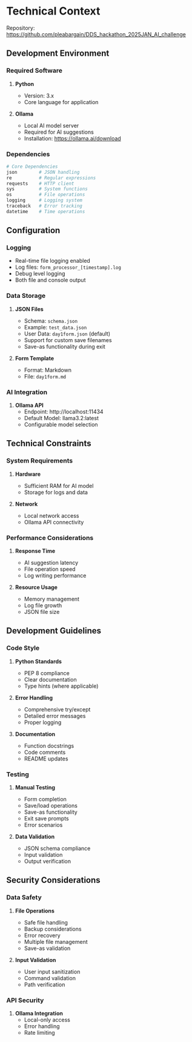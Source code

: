 # Technical Context

Repository: https://github.com/pleabargain/DDS_hackathon_2025JAN_AI_challenge

## Development Environment

### Required Software
1. **Python**
   - Version: 3.x
   - Core language for application

2. **Ollama**
   - Local AI model server
   - Required for AI suggestions
   - Installation: https://ollama.ai/download

### Dependencies
```python
# Core Dependencies
json        # JSON handling
re          # Regular expressions
requests    # HTTP client
sys         # System functions
os          # File operations
logging     # Logging system
traceback   # Error tracking
datetime    # Time operations
```

## Configuration

### Logging
- Real-time file logging enabled
- Log files: `form_processor_[timestamp].log`
- Debug level logging
- Both file and console output

### Data Storage
1. **JSON Files**
   - Schema: `schema.json`
   - Example: `test_data.json`
   - User Data: `day1form.json` (default)
   - Support for custom save filenames
   - Save-as functionality during exit

2. **Form Template**
   - Format: Markdown
   - File: `day1form.md`

### AI Integration
1. **Ollama API**
   - Endpoint: http://localhost:11434
   - Default Model: llama3.2:latest
   - Configurable model selection

## Technical Constraints

### System Requirements
1. **Hardware**
   - Sufficient RAM for AI model
   - Storage for logs and data

2. **Network**
   - Local network access
   - Ollama API connectivity

### Performance Considerations
1. **Response Time**
   - AI suggestion latency
   - File operation speed
   - Log writing performance

2. **Resource Usage**
   - Memory management
   - Log file growth
   - JSON file size

## Development Guidelines

### Code Style
1. **Python Standards**
   - PEP 8 compliance
   - Clear documentation
   - Type hints (where applicable)

2. **Error Handling**
   - Comprehensive try/except
   - Detailed error messages
   - Proper logging

3. **Documentation**
   - Function docstrings
   - Code comments
   - README updates

### Testing
1. **Manual Testing**
   - Form completion
   - Save/load operations
   - Save-as functionality
   - Exit save prompts
   - Error scenarios

2. **Data Validation**
   - JSON schema compliance
   - Input validation
   - Output verification

## Security Considerations

### Data Safety
1. **File Operations**
   - Safe file handling
   - Backup considerations
   - Error recovery
   - Multiple file management
   - Save-as validation

2. **Input Validation**
   - User input sanitization
   - Command validation
   - Path verification

### API Security
1. **Ollama Integration**
   - Local-only access
   - Error handling
   - Rate limiting
